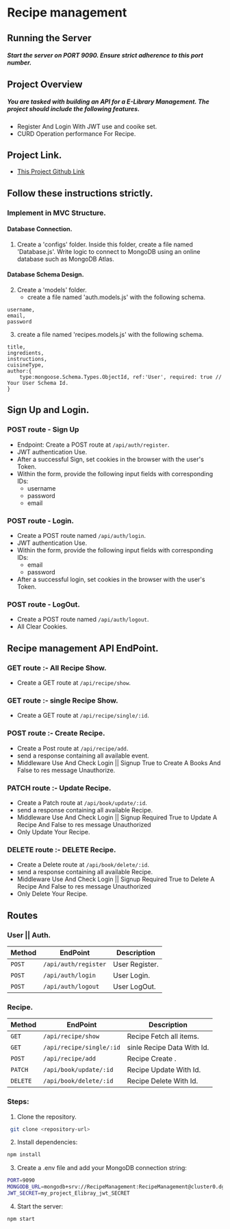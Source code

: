 # Recipe management

## Running the Server
##### Start the server on PORT 9090. Ensure strict adherence to this port number.

## Project Overview

##### You are tasked with building an API for a E-Library Management. The project should include the following features.
- Register And Login With JWT use and cooike set.
- CURD Operation performance For Recipe.

## Project Link.
- [This Project Github Link](https://github.com/jeelnarola/RecipeManagement.git)

## Follow these instructions strictly.

### Implement in MVC Structure.
#### Database Connection.
1. Create a 'configs' folder. Inside this folder, create a file named 'Database.js'. Write logic to connect to MongoDB using an online database such as MongoDB Atlas.

#### Database Schema Design.
2. Create a 'models' folder.
    - create a file named 'auth.models.js' with the following schema.
```
username,
email,
password
```
3. create a file named 'recipes.models.js' with the following schema.
```
title,
ingredients,
instructions,
cuisineType,
author:{
    type:mongoose.Schema.Types.ObjectId, ref:'User', required: true // Your User Schema Id.
}
```

## Sign Up and Login.
### POST route - Sign Up
- Endpoint: Create a POST route at ```/api/auth/register```.
- JWT authentication Use.
- After a successful Sign, set cookies in the browser with the user's Token.
- Within the form, provide the following input fields with corresponding IDs:
    - username
    - password
    - email

### POST route - Login.
- Create a POST route named  ```/api/auth/login```.
- JWT authentication Use.
- Within the form, provide the following input fields with corresponding IDs:
    - email
    - password
- After a successful login, set cookies in the browser with the user's Token.

### POST route - LogOut.
- Create a POST route named  ```/api/auth/logout```.
- All Clear Cookies.

## Recipe management API EndPoint.

### GET route :- All Recipe Show.
- Create a GET route at ```/api/recipe/show```.

### GET route :- single Recipe Show.
- Create a GET route at ```/api/recipe/single/:id```.

### POST route :- Create Recipe.
- Create a Post route at ```/api/recipe/add```.
- send a response containing all available event.
- Middleware Use And Check Login || Signup True to Create A Books And False to res message Unauthorize.

### PATCH route :- Update Recipe.
- Create a Patch route at ```/api/book/update/:id```.
- send a response containing all available Recipe.
- Middleware Use And Check Login || Signup Required True to Update A Recipe And False to res message Unauthorized
- Only Update Your Recipe.

### DELETE route :- DELETE Recipe.
- Create a Delete route at ```/api/book/delete/:id```.
- send a response containing all available Recipe.
- Middleware Use And Check Login || Signup Required True to Delete A Recipe And False to res message Unauthorized
- Only Delete Your Recipe.

## Routes

### User || Auth.

| Method   | EndPoint | Description |
|----------|----------|----------|
| ```POST```    | ```/api/auth/register```   | User Register.   |
| ```POST```    | ```/api/auth/login```   | User Login.   |
| ```POST```    | ```/api/auth/logout```   | User LogOut.   |

### Recipe.

| Method   | EndPoint | Description |
|----------|----------|----------|
| ```GET```    | ```/api/recipe/show```   | Recipe Fetch all items.   |
| ```GET```    | ```/api/recipe/single/:id```   | sinle Recipe Data With Id.   |
| ```POST```    | ```/api/recipe/add```   | Recipe Create .   |
| ```PATCH```    | ```/api/book/update/:id```   | Recipe Update With Id.   |
| ```DELETE```    | ```/api/book/delete/:id```   | Recipe Delete With Id.   |

### Steps:
1. Clone the repository.
```bash
 git clone <repository-url>
```
2. Install dependencies:

``` bash
npm install
```
3. Create a .env file and add your MongoDB connection string:
``` bash
PORT=9090
MONGODB_URL=mongodb+srv://RecipeManagement:RecipeManagement@cluster0.dgwjmgh.mongodb.net/RecipeManagement?retryWrites=true&w=majority&appName=Cluster0
JWT_SECRET=my_project_Elibray_jwt_SECRET
```

4. Start the server:
``` bash
npm start
```